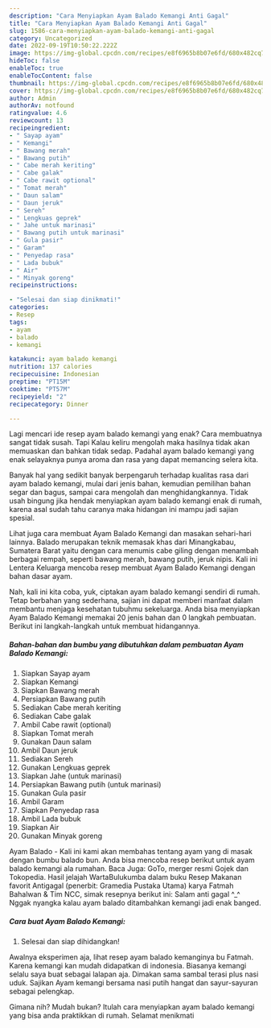 ```yaml
---
description: "Cara Menyiapkan Ayam Balado Kemangi Anti Gagal"
title: "Cara Menyiapkan Ayam Balado Kemangi Anti Gagal"
slug: 1586-cara-menyiapkan-ayam-balado-kemangi-anti-gagal
category: Uncategorized
date: 2022-09-19T10:50:22.222Z
image: https://img-global.cpcdn.com/recipes/e8f6965b8b07e6fd/680x482cq70/ayam-balado-kemangi-foto-resep-utama.jpg
hideToc: false
enableToc: true
enableTocContent: false
thumbnail: https://img-global.cpcdn.com/recipes/e8f6965b8b07e6fd/680x482cq70/ayam-balado-kemangi-foto-resep-utama.jpg
cover: https://img-global.cpcdn.com/recipes/e8f6965b8b07e6fd/680x482cq70/ayam-balado-kemangi-foto-resep-utama.jpg
author: Admin
authorAv: notfound
ratingvalue: 4.6
reviewcount: 13
recipeingredient:
- " Sayap ayam"
- " Kemangi"
- " Bawang merah"
- " Bawang putih"
- " Cabe merah keriting"
- " Cabe galak"
- " Cabe rawit optional"
- " Tomat merah"
- " Daun salam"
- " Daun jeruk"
- " Sereh"
- " Lengkuas geprek"
- " Jahe untuk marinasi"
- " Bawang putih untuk marinasi"
- " Gula pasir"
- " Garam"
- " Penyedap rasa"
- " Lada bubuk"
- " Air"
- " Minyak goreng"
recipeinstructions:

- "Selesai dan siap dinikmati!"
categories:
- Resep
tags:
- ayam
- balado
- kemangi

katakunci: ayam balado kemangi 
nutrition: 137 calories
recipecuisine: Indonesian
preptime: "PT15M"
cooktime: "PT57M"
recipeyield: "2"
recipecategory: Dinner

---
```



Lagi mencari ide resep ayam balado kemangi yang enak? Cara membuatnya sangat tidak susah. Tapi Kalau keliru mengolah maka hasilnya tidak akan memuaskan dan bahkan tidak sedap. Padahal ayam balado kemangi yang enak selayaknya punya aroma dan rasa yang dapat memancing selera kita.


Banyak hal yang sedikit banyak berpengaruh terhadap kualitas rasa dari ayam balado kemangi, mulai dari jenis bahan, kemudian pemilihan bahan segar dan bagus, sampai cara mengolah dan menghidangkannya. Tidak usah bingung jika hendak menyiapkan ayam balado kemangi enak di rumah, karena asal sudah tahu caranya maka hidangan ini mampu jadi sajian spesial.

Lihat juga cara membuat Ayam Balado Kemangi dan masakan sehari-hari lainnya. Balado merupakan teknik memasak khas dari Minangkabau, Sumatera Barat yaitu dengan cara menumis cabe giling dengan menambah berbagai rempah, seperti bawang merah, bawang putih, jeruk nipis. Kali ini Lentera Keluarga mencoba resep membuat Ayam Balado Kemangi dengan bahan dasar ayam.


Nah, kali ini kita coba, yuk, ciptakan ayam balado kemangi sendiri di rumah. Tetap berbahan yang sederhana, sajian ini dapat memberi manfaat dalam membantu menjaga kesehatan tubuhmu sekeluarga. Anda bisa menyiapkan Ayam Balado Kemangi memakai 20 jenis bahan dan 0 langkah pembuatan. Berikut ini langkah-langkah untuk membuat hidangannya.

<!--inarticleads1-->

##### Bahan-bahan dan bumbu yang dibutuhkan dalam pembuatan Ayam Balado Kemangi:

1. Siapkan  Sayap ayam
1. Siapkan  Kemangi
1. Siapkan  Bawang merah
1. Persiapkan  Bawang putih
1. Sediakan  Cabe merah keriting
1. Sediakan  Cabe galak
1. Ambil  Cabe rawit (optional)
1. Siapkan  Tomat merah
1. Gunakan  Daun salam
1. Ambil  Daun jeruk
1. Sediakan  Sereh
1. Gunakan  Lengkuas geprek
1. Siapkan  Jahe (untuk marinasi)
1. Persiapkan  Bawang putih (untuk marinasi)
1. Gunakan  Gula pasir
1. Ambil  Garam
1. Siapkan  Penyedap rasa
1. Ambil  Lada bubuk
1. Siapkan  Air
1. Gunakan  Minyak goreng


Ayam Balado - Kali ini kami akan membahas tentang ayam yang di masak dengan bumbu balado bun. Anda bisa mencoba resep berikut untuk ayam balado kemangi ala rumahan. Baca Juga: GoTo, merger resmi Gojek dan Tokopedia. Hasil jelajah WartaBulukumba dalam buku Resep Makanan favorit Antigagal (penerbit: Gramedia Pustaka Utama) karya Fatmah Bahalwan &amp; Tim NCC, simak resepnya berikut ini: Salam anti gagal ^_^ Nggak nyangka kalau ayam balado ditambahkan kemangi jadi enak banged. 

<!--inarticleads2-->

##### Cara buat Ayam Balado Kemangi:


1. Selesai dan siap dihidangkan!

Awalnya eksperimen aja, lihat resep ayam balado kemanginya bu Fatmah. Karena kemangi kan mudah didapatkan di indonesia. Biasanya kemangi selalu saya buat sebagai lalapan aja. Dimakan sama sambal terasi plus nasi uduk. Sajikan Ayam kemangi bersama nasi putih hangat dan sayur-sayuran sebagai pelengkap. 

Gimana nih? Mudah bukan? Itulah cara menyiapkan ayam balado kemangi yang bisa anda praktikkan di rumah. Selamat menikmati

